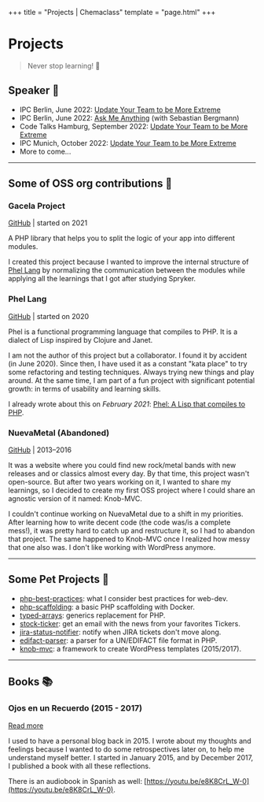 +++
title = "Projects | Chemaclass"
template = "page.html"
+++

# Projects

> Never stop learning! 🧠

## Speaker 🎤

- IPC Berlin, June 2022: [Update Your Team to be More Extreme](https://phpconference.com/speaker/jose-maria-valera-reales/)
- IPC Berlin, June 2022: [Ask Me Anything](https://phpconference.com/php-core-coding/ama-ask-me-anything-session-state-of-php/) (with Sebastian Bergmann)
- Code Talks Hamburg, September 2022: [Update Your Team to be More Extreme](https://codetalks.de/speakers#speaker-985?event=7) 
- IPC Munich, October 2022: [Update Your Team to be More Extreme](https://phpconference.com/mixed/update-your-team-to-be-more-extreme/)
- More to come...

---

## Some of OSS org contributions 🌚

### Gacela Project

[GitHub](https://github.com/gacela-project/gacela) | started on 2021

A PHP library that helps you to split the logic of your app into different modules.

I created this project because I wanted to improve the internal structure of [Phel Lang](https://phel-lang.org/) by
normalizing the communication between the modules while applying all the learnings that I got after studying Spryker.

### Phel Lang

[GitHub](https://github.com/phel-lang/phel-lang) | started on 2020

Phel is a functional programming language that compiles to PHP. It is a dialect of Lisp inspired by Clojure and Janet.

I am not the author of this project but a collaborator. I found it by accident (in June 2020). Since then, I have used
it as a constant "kata place" to try some refactoring and testing techniques. Always trying new things and play around.
At the same time, I am part of a fun project with significant potential growth: in terms of usability and learning
skills.

I already wrote about this on *February 2021*: [Phel: A Lisp that compiles to PHP](/blog/phel-first-release/).

### NuevaMetal (Abandoned)

[GitHub](https://github.com/NuevaMetal/nm_template) | 2013–2016

It was a website where you could find new rock/metal bands with new releases and or classics almost every day. By that
time, this project wasn't open-source. But after two years working on it, I wanted to share my learnings, so I decided
to create my first OSS project where I could share an agnostic version of it named: Knob-MVC.

I couldn't continue working on NuevaMetal due to a shift in my priorities. After learning how to write decent code (the
code was/is a complete mess!), it was pretty hard to catch up and restructure it, so I had to abandon that project. The
same happened to Knob-MVC once I realized how messy that one also was. I don't like working with WordPress anymore.

---

## Some Pet Projects 🦣

- [php-best-practices](https://github.com/Chemaclass/php-best-practices): what I consider best practices for web-dev.
- [php-scaffolding](https://github.com/Chemaclass/php-scaffolding): a basic PHP scaffolding with Docker.
- [typed-arrays](https://github.com/Chemaclass/typed-arrays): generics replacement for PHP.
- [stock-ticker](https://github.com/Chemaclass/stock-ticker): get an email with the news from your favorites Tickers.
- [jira-status-notifier](https://github.com/Chemaclass/JiraStatusNotifier): notify when JIRA tickets don't move along.
- [edifact-parser](https://github.com/Chemaclass/EdifactParser): a parser for a UN/EDIFACT file format in PHP.
- [knob-mvc](https://github.com/Chemaclass/knob-mvc): a framework to create WordPress templates (2015/2017).

---

## Books 📚

### Ojos en un Recuerdo (2015 - 2017)

[Read more](/books)

I used to have a personal blog back in 2015. I wrote about my thoughts and feelings because I wanted to do some
retrospectives later on, to help me understand myself better. I started in January 2015, and by December 2017, I
published a book with all these reflections.

There is an audiobook in Spanish as well: [https://youtu.be/e8K8CrL_W-0](https://youtu.be/e8K8CrL_W-0).
